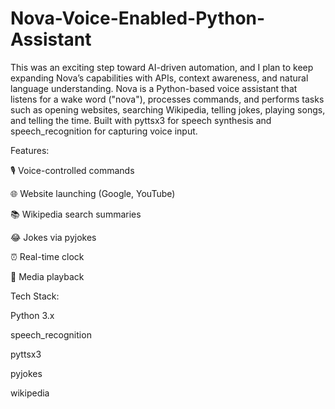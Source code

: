 # Nova-Voice-Enabled-Python-Assistant
This was an exciting step toward AI-driven automation, and I plan to keep expanding Nova’s capabilities with APIs, context awareness, and natural language understanding.
Nova is a Python-based voice assistant that listens for a wake word ("nova"), processes commands, and performs tasks such as opening websites, searching Wikipedia, telling jokes, playing songs, and telling the time. Built with pyttsx3 for speech synthesis and speech_recognition for capturing voice input.

Features:

🎙 Voice-controlled commands

🌐 Website launching (Google, YouTube)

📚 Wikipedia search summaries

😂 Jokes via pyjokes

⏰ Real-time clock

🎵 Media playback

Tech Stack:

Python 3.x

speech_recognition

pyttsx3

pyjokes

wikipedia
